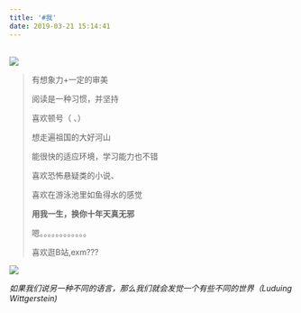 ```yaml
---
title: '#我'
date: 2019-03-21 15:14:41
---
```

<br>
<img src="https://tvax2.sinaimg.cn/crop.0.0.750.750.180/8954143dly8fqo4qxfv6gj20ku0kujsc.jpg"/>
<br>
<blockquote class="blockquote-center">
有想象力+一定的审美

阅读是一种习惯，并坚持

喜欢顿号（ 、）

想走遍祖国的大好河山

能很快的适应环境，学习能力也不错

喜欢恐怖悬疑类的小说、

喜欢在游泳池里如鱼得水的感觉

**用我一生，换你十年天真无邪**

嗯。。。。。。。。。。。。

喜欢逛B站,exm???
</blockquote>


<img src="https://wx2.sinaimg.cn/mw1024/8954143dgy1g1borydaxuj21900u0tzr.jpg">

_如果我们说另一种不同的语言，那么我们就会发觉一个有些不同的世界（Luduing Wittgerstein)_
